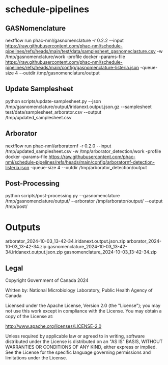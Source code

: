 # schedule-pipelines

## GASNomenclature

nextflow run phac-nml/gasnomenclature -r 0.2.2 --input https://raw.githubusercontent.com/phac-nml/schedule-pipelines/refs/heads/main/test/data/samplesheet_gasnomeclasture.csv -w /tmp/gasnomenclature/work -profile docker -params-file https://raw.githubusercontent.com/phac-nml/schedule-pipelines/refs/heads/main/config/gasnomenclature-listeria.json -queue-size 4 --outdir /tmp/gasnomenclature/output

## Update Samplesheet

python scripts/update-samplesheet.py --json /tmp/gasnomenclature/output/iridanext.output.json.gz --samplesheet test/data/samplesheet_arborator.csv --output /tmp/updated_samplesheet.csv

## Arborator

nextflow run phac-nml/arboratornf -r 0.2.0 --input /tmp/updated_samplesheet.csv -w /tmp/arborator_detection/work -profile docker -params-file https://raw.githubusercontent.com/phac-nml/schedule-pipelines/refs/heads/main/config/arboratornf-detection-listeria.json -queue-size 4 --outdir /tmp/arborator_detection/output

## Post-Processing

python scripts/post-processing.py --gasnomenclature /tmp/gasnomenclature/output/ --arborator /tmp/arborator/output/ --output /tmp/post/

# Outputs

arborator_2024-10-03_13-42-34.iridanext.output.json.zip
arborator_2024-10-03_13-42-34.zip
gasnomenclature_2024-10-03_13-42-34.iridanext.output.json.zip
gasnomenclature_2024-10-03_13-42-34.zip

## Legal

Copyright Government of Canada 2024

Written by: National Microbiology Laboratory, Public Health Agency of Canada

Licensed under the Apache License, Version 2.0 (the "License"); you may not use
this work except in compliance with the License. You may obtain a copy of the
License at:

http://www.apache.org/licenses/LICENSE-2.0

Unless required by applicable law or agreed to in writing, software distributed
under the License is distributed on an "AS IS" BASIS, WITHOUT WARRANTIES OR
CONDITIONS OF ANY KIND, either express or implied. See the License for the
specific language governing permissions and limitations under the License.